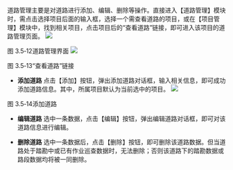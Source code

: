 道路管理主要是对道路进行添加、编辑、删除等操作。直接进入【道路管理】模块时，需点击选择项目后面的输入框，选择一个需查看道路的项目，或在【项目管理】模块中，找到相关项目，点击项目后的“查看道路”链接，即可进入该项目的道路管理页面。
![](../images/道路管理1.png)
             
图 3.5‑12道路管理界面
![](../images/道路管理2.png)
             
图 3.5‑13“查看道路”链接
* **添加道路**
点击【添加】按钮，弹出添加道路对话框，输入相关信息，即可成功添加道路信息。其中，所属项目默认为当前选中的项目。
![](../images/添加道路.png)
             
图 3.5‑14添加道路
* **编辑道路**
选中一条数据，点击【编辑】按钮，弹出编辑道路对话框，即可对该道路信息进行编辑。

* **删除道路**
选中一条数据后，点击【删除】按钮，即可删除该道路数据。但当道路处于踏勘中或已有作业巡查数据时，无法删除；否则该道路下的踏勘数据或路段数据均将被一同删除。
